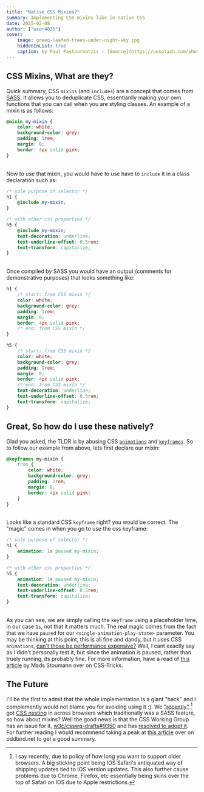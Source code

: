 ```yaml
---
title: "Native CSS Mixins?"
summary: Implementing CSS mixins like in native CSS
date: 2025-02-08
author: ["wsor4035"]
cover:
    image: green-leafed-trees-under-night-sky.jpg
    hiddenInList: true
    caption: by Paul Pastourmatzis - [Source](https://unsplash.com/photos/green-leafed-trees-under-night-sky-5jSRM-M1z2Y)
---
```


## CSS Mixins, What are they?

Quick summary, CSS `mixins` (and `includes`) are a concept that comes from [SASS](https://sass-lang.com/). It allows you to deduplicate CSS, 
essentianlly making your own functions that you can call when you are styling classes. An example of a mixin is as follows:

```scss
@mixin my-mixin {
    color: white;
    background-color: grey;
    padding: 1rem;
    margin: 0;
    border: 4px solid pink;
}
```
\
Now to use that mixin, you would have to use have to `include` it in a class declaration such as:

```scss
/* sole purpose of selector */
h1 {
    @include my-mixin;
}

/* with other css properties */
h5 {
    @include my-mixin;
    text-decoration: underline;
    text-underline-offset: 0.5rem;
    text-transform: capitalize;
}
```
\
Once compiled by SASS you would have an output (comments for demonstrative purposes) that looks something like:

```css
h1 {
    /* start: from CSS mixin */
    color: white;
    background-color: grey;
    padding: 1rem;
    margin: 0;
    border: 4px solid pink;
    /* end: from CSS mixin */
}

h5 {
    /* start: from CSS mixin */
    color: white;
    background-color: grey;
    padding: 1rem;
    margin: 0;
    border: 4px solid pink;
    /* end: from CSS mixin */
    text-decoration: underline;
    text-underline-offset: 0.5rem;
    text-transform: capitalize;
}
```

## Great, So how do I use these natively?

Glad you asked, the TLDR is by abusing CSS [`animations`](https://developer.mozilla.org/en-US/docs/Web/CSS/animation) and [`keyframes`](https://developer.mozilla.org/en-US/docs/Web/CSS/@keyframes). So to follow our example from above, lets first 
declare our mixin:

```css
@keyframes my-mixin {
    from {
        color: white;
        background-color: grey;
        padding: 1rem;
        margin: 0;
        border: 4px solid pink;
    }
}
```
\
Looks like a standard CSS `keyframe` right? you would be correct. The "magic" comes in when you go to use the css keyframe:

```css
/* sole purpose of selector */
h1 {
    animation: 1s paused my-mixin;
}

/* with other css properties */
h5 {
    animation: 1s paused my-mixin;
    text-decoration: underline;
    text-underline-offset: 0.5rem;
    text-transform: capitalize;
}
```
\
As you can see, we are simply calling the `keyframe` using a placeholder time, in our case `1s`, not that it matters much. The real magic 
comes from the fact that we have `paused` for our `<single-animation-play-state>` parameter. You may be thinking at this point, this is all 
fine and dandy, but it uses CSS `animations`, [can't those be performance expensive?](https://developer.mozilla.org/en-US/docs/Web/Performance/Animation_performance_and_frame_rate)
Well, I cant exactly say as I didn't personally test it, but since the animation is paused, rather than truely running, its probably fine. 
For more information, have a read of [this article](https://css-tricks.com/how-to-play-and-pause-css-animations-with-css-custom-properties/) 
by Mads Stoumann over on CSS-Tricks.

## The Future
I'll be the first to admit that the whole implementation is a giant "hack" and I complemently would not blame you for avoiding 
using it :). We ["recently"](https://caniuse.com/css-nesting) [^1] got [CSS nesting](https://developer.mozilla.org/en-US/docs/Web/CSS/CSS_nesting/Using_CSS_nesting) 
in across browsers which traditionally was a SASS feature, so how about mixins? Well the good news is that the CSS Working Group has an issue for it, 
[w3c/csswg-drafts#9350](https://github.com/w3c/csswg-drafts/issues/9350) and has [resolved to adopt it](https://github.com/w3c/csswg-drafts/issues/9350#issuecomment-1939628591).
For further reading I would recommend taking a peak at [this article](https://css.oddbird.net/sasslike/mixins-functions/) over on oddbird.net to get a good summary.

[^1]: I say recently, due to policy of how long you want to support older browsers. A big sticking point being IOS Safari's antiquated way of shipping updates 
    tied to IOS version updates. This also further cause problems due to Chrome, Firefox, etc essentially being skins over the top of Safari on IOS due to Apple
    restrictions.
